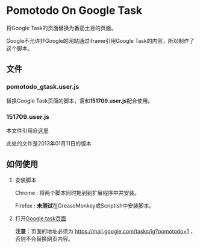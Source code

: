 Pomotodo On Google Task
===============

将Google Task的页面替换为番茄土豆的页面。

Google不允许非Google的网站通过iframe引用Google Task的内容，所以制作了这个脚本。

## 文件

### pomotodo_gtask.user.js

替换Google Task页面的脚本，需和**151709.user.js**配合使用。

### 151709.user.js

本文件引用自[这里](http://userscripts.org/scripts/show/151709)

此处的文件是2013年01月11日的版本

## 如何使用

1. 安装脚本

   Chrome : 将两个脚本同时拖到到扩展程序中并安装。
   
   Firefox : **未测试**在GreaseMonkey或Scriptish中安装脚本。
   
2. 打开[Google task页面](https://mail.google.com/tasks/ig?pomotodo=1)

   **注意**：页面的地址必须为 https://mail.google.com/tasks/ig?pomotodo=1 ，否则不会替换网页内容。
